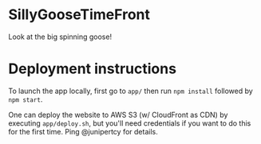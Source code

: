 # SillyGooseTimeFront
Look at the big spinning goose!

# Deployment instructions
To launch the app locally, first go to `app/` then run `npm install` followed by `npm start`.

One can deploy the website to AWS S3 (w/ CloudFront as CDN) by executing `app/deploy.sh`, but you'll need credentials if you want to do this for the first time. Ping @junipertcy for details.
